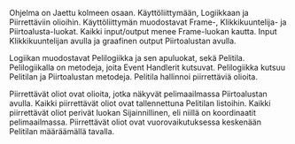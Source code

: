 Ohjelma on Jaettu kolmeen osaan. Käyttöliittymään, Logiikkaan ja Piirrettäviin olioihin. Käyttöliittymän muodostavat Frame-, Klikkikuuntelija- ja Piirtoalusta-luokat. Kaikki input/output menee Frame-luokan kautta. Input Klikkikuuntelijan avulla ja graafinen output Piirtoalustan avulla.


Logiikan muodostavat Pelilogiikka ja sen apuluokat, sekä Pelitila. Pelilogiikalla on metodeja, joita Event Handlerit kutsuvat. Pelilogiikka kutsuu Pelitilan ja Piirtoalustan metodeja. Pelitila hallinnoi piirrettäviä olioita.


Piirrettävät oliot ovat olioita, jotka näkyvät pelimaailmassa Piirtoalustan avulla. Kaikki piirrettävät oliot ovat tallennettuna Pelitilan listoihin. Kaikki piirrettävät oliot perivät luokan Sijainnillinen, eli niillä on koordinaatit pelimaailmassa. Piirrettävät oliot ovat vuorovaikutuksessa keskenään Pelitilan määräämällä tavalla.
